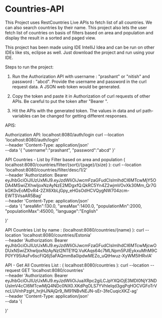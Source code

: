 # Countries-API
This Project uses RestCountries Live APIs to fetch list of all countries. We can also search countries by their name. This project also lets the user fetch list of countries on basis of filters based on area and population and display the result in a sorted and paged view.


This project has been made using IDE IntelliJ Idea and can be run on other IDEs like sts, eclipse as well. Just download the project and run using your IDE.

Steps to run the project:

1) Run the Authorization API with username : "prashant" or "nitish" and password : "abcd". Provide the username and password in the curl request data. A JSON web token would be generated. 

2) Copy the token and paste it in Authorization of curl requests of other APIs. Be careful to put the token after "Bearer ".

3) Hit the APIs with the generated token. The values in data and url path-variables can be changed for getting different responses. 


APIS:


Authorization API: localhost:8080/auth/login
curl --location 'localhost:8080/auth/login' \
--header 'Content-Type: application/json' \
--data '{
    "username":"prashant",
    "password":"abcd"
}'


API Countries - List by Filter based on area and population ( localhost:8080/countries/filter/{sort}/{page}/{size}  ):
curl --location 'localhost:8080/countries/filter/desc/1/2' \
--header 'Authorization: Bearer eyJhbGciOiJIUzUxMiJ9.eyJzdWIiOiJwcmFzaGFudCIsImlhdCI6MTcwMjY5ODA4MSwiZXhwIjoxNzAyNzE2MDgxfQ.QkRC5Yn4Z2wjmVOvXk30Mm_Qr7GkGK0vEoMDvR4-2ZX6XbLjGpy_eHGsOdHCVQygNW704zcm-EWTSVsaAR5Bag' \
--header 'Content-Type: application/json' \
--data '{
    "areaMin":130.0,
    "areaMax":1400.0,
    "populationMin":2000,
    "populationMax":45000,
    "language":"English"
    
}'



API Countries List by name :  (localhost:8080/countries/{name}  ):
curl --location 'localhost:8080/countries/Estonia' \
--header 'Authorization: Bearer eyJhbGciOiJIUzUxMiJ9.eyJzdWIiOiJwcmFzaGFudCIsImlhdCI6MTcwMjcwODUxNSwiZXhwIjoxNzAyNzI2NTE1fQ.VuKAqs64c7MLNpm5PJlEykxuMhM9CP0YY95iAsFv6scFlQ6j5aFAQmm8a0ipdwMEZo_uQtHwuz-XyWM5lHRvlA'


API - Get All Countries List : ( localhost:8080/countries  ):
curl --location --request GET 'localhost:8080/countries' \
--header 'Authorization: Bearer eyJhbGciOiJIUzUxMiJ9.eyJzdWIiOiJuaXRpc2giLCJpYXQiOjE3MDI0NjY3NDUsImV4cCI6MTcwMjQ4NDc0NX0.XKdPqOLS7YVhIelqd3gqPqHOCVGFoTrVncLUVnhPzgH_hrjHJNAjQr9_IM91NBvNEJN-sEr-3feCuqicXKZ-ag' \
--header 'Content-Type: application/json' \
--data '{
    
}'






